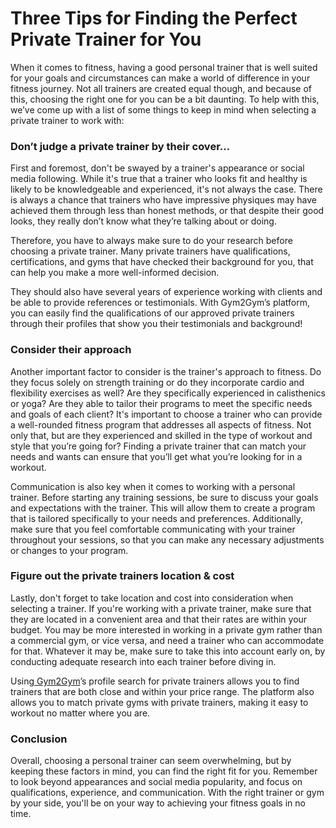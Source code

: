 # Three Tips for Finding the Perfect Private Trainer for You

When it comes to fitness, having a good personal trainer that is well suited for your goals and circumstances can make a world of difference in your fitness journey. Not all trainers are created equal though, and because of this, choosing the right one for you can be a bit daunting. To help with this, we’ve come up with a list of some things to keep in mind when selecting a private trainer to work with:

### **Don’t judge a private trainer by their cover…** <a href="#_z9rc6wyvcq6d" id="_z9rc6wyvcq6d"></a>

First and foremost, don't be swayed by a trainer's appearance or social media following. While it's true that a trainer who looks fit and healthy is likely to be knowledgeable and experienced, it's not always the case. There is always a chance that trainers who have impressive physiques may have achieved them through less than honest methods, or that despite their good looks, they really don’t know what they’re talking about or doing.

Therefore, you have to always make sure to do your research before choosing a private trainer. Many private trainers have qualifications, certifications, and gyms that have checked their background for you, that can help you make a more well-informed decision.

They should also have several years of experience working with clients and be able to provide references or testimonials. With Gym2Gym’s platform, you can easily find the qualifications of our approved private trainers through their profiles that show you their testimonials and background!

### **Consider their approach** <a href="#_26i477h9k77g" id="_26i477h9k77g"></a>

Another important factor to consider is the trainer's approach to fitness. Do they focus solely on strength training or do they incorporate cardio and flexibility exercises as well? Are they specifically experienced in calisthenics or yoga? Are they able to tailor their programs to meet the specific needs and goals of each client? It's important to choose a trainer who can provide a well-rounded fitness program that addresses all aspects of fitness. Not only that, but are they experienced and skilled in the type of workout and style that you’re going for? Finding a private trainer that can match your needs and wants can ensure that you’ll get what you’re looking for in a workout.

Communication is also key when it comes to working with a personal trainer. Before starting any training sessions, be sure to discuss your goals and expectations with the trainer. This will allow them to create a program that is tailored specifically to your needs and preferences. Additionally, make sure that you feel comfortable communicating with your trainer throughout your sessions, so that you can make any necessary adjustments or changes to your program.

### **Figure out the private trainers location & cost** <a href="#_5v2byorozsvl" id="_5v2byorozsvl"></a>

Lastly, don't forget to take location and cost into consideration when selecting a trainer. If you're working with a private trainer, make sure that they are located in a convenient area and that their rates are within your budget. You may be more interested in working in a private gym rather than a commercial gym, or vice versa, and need a trainer who can accommodate for that. Whatever it may be, make sure to take this into account early on, by conducting adequate research into each trainer before diving in.

Using[ Gym2Gym](http://gym2gym.com/)’s profile search for private trainers allows you to find trainers that are both close and within your price range. The platform also allows you to match private gyms with private trainers, making it easy to workout no matter where you are.

### **Conclusion** <a href="#_jc8v3dqnotgu" id="_jc8v3dqnotgu"></a>

Overall, choosing a personal trainer can seem overwhelming, but by keeping these factors in mind, you can find the right fit for you. Remember to look beyond appearances and social media popularity, and focus on qualifications, experience, and communication. With the right trainer or gym by your side, you'll be on your way to achieving your fitness goals in no time.
